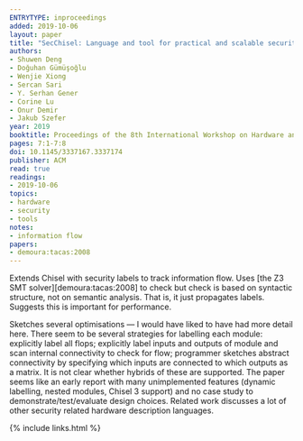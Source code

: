 ```yaml
---
ENTRYTYPE: inproceedings
added: 2019-10-06
layout: paper
title: "SecChisel: Language and tool for practical and scalable security verification of security-aware hardware architectures"
authors:
- Shuwen Deng
- Doğuhan Gümüşoğlu
- Wenjie Xiong
- Sercan Sari
- Y. Serhan Gener
- Corine Lu
- Onur Demir
- Jakub Szefer
year: 2019
booktitle: Proceedings of the 8th International Workshop on Hardware and Architectural Support for Security and Privacy
pages: 7:1-7:8
doi: 10.1145/3337167.3337174
publisher: ACM
read: true
readings:
- 2019-10-06
topics:
- hardware
- security
- tools
notes:
- information flow
papers:
- demoura:tacas:2008
---
```


Extends Chisel with security labels to track information flow.
Uses [the Z3 SMT solver][demoura:tacas:2008]
to check but check is based on syntactic structure, not on semantic analysis.
That is, it just propagates labels.
Suggests this is important for performance.

Sketches several optimisations — I would have liked to have had more detail here.
There seem to be several strategies for labelling each module: explicitly label all flops; explicitly label inputs and outputs of module and scan internal connectivity to check for flow; programmer sketches abstract connectivity by specifying which inputs are connected to which outputs as a matrix.  It is not clear whether hybrids of these are supported.
The paper seems like an early report with many unimplemented features (dynamic labelling, nested modules, Chisel 3 support) and no case study to demonstrate/test/evaluate design choices.
Related work discusses a lot of other security related hardware description languages.

{% include links.html %}
